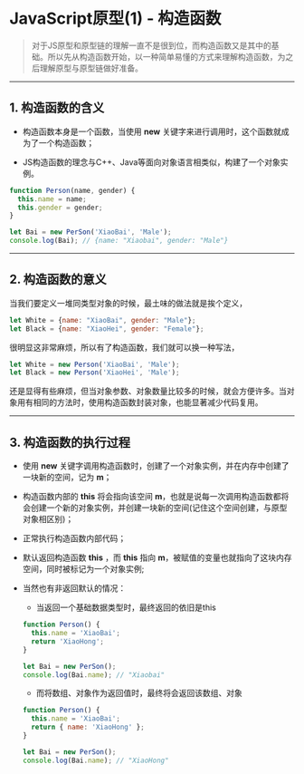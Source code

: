 # JavaScript原型(1) - 构造函数

> 对于JS原型和原型链的理解一直不是很到位，而构造函数又是其中的基础。所以先从构造函数开始，以一种简单易懂的方式来理解构造函数，为之后理解原型与原型链做好准备。

---------------

## 1. 构造函数的含义

* 构造函数本身是一个函数，当使用 **new** 关键字来进行调用时，这个函数就成为了一个构造函数；

* JS构造函数的理念与C++、Java等面向对象语言相类似，构建了一个对象实例。

```javascript
function Person(name, gender) {
  this.name = name;
  this.gender = gender;
}

let Bai = new PerSon('XiaoBai', 'Male');
console.log(Bai); // {name: "Xiaobai", gender: "Male"}
```

---------------

## 2. 构造函数的意义

当我们要定义一堆同类型对象的时候，最土味的做法就是挨个定义，

```javascript
let White = {name: "XiaoBai", gender: "Male"};
let Black = {name: "XiaoHei", gender: "Female"};
```

很明显这非常麻烦，所以有了构造函数，我们就可以换一种写法，

```javascript
let White = new Person('XiaoBai', 'Male');
let Black = new Person('XiaoHei', 'Male');
```

还是显得有些麻烦，但当对象参数、对象数量比较多的时候，就会方便许多。当对象用有相同的方法时，使用构造函数封装对象，也能显著减少代码复用。

---------------

## 3. 构造函数的执行过程

* 使用 **new** 关键字调用构造函数时，创建了一个对象实例，并在内存中创建了一块新的空间，记为 **m**；

* 构造函数内部的 **this** 将会指向该空间 **m**，也就是说每一次调用构造函数都将会创建一个新的对象实例，并创建一块新的空间(记住这个空间创建，与原型对象相区别)；

* 正常执行构造函数内部代码；

* 默认返回构造函数 **this** ，而 **this** 指向 **m**，被赋值的变量也就指向了这块内存空间，同时被标记为一个对象实例;

* 当然也有非返回默认的情况：

  - 当返回一个基础数据类型时，最终返回的依旧是this

  ```javascript
  function Person() {
    this.name = 'XiaoBai';
    return 'XiaoHong';
  }

  let Bai = new PerSon();
  console.log(Bai.name); // "Xiaobai"
  ```

  - 而将数组、对象作为返回值时，最终将会返回该数组、对象
  ```javascript
  function Person() {
    this.name = 'XiaoBai';
    return { name: 'XiaoHong' };
  }

  let Bai = new PerSon();
  console.log(Bai.name); // "XiaoHong"
  ```
